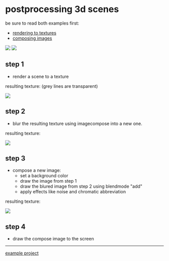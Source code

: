 
# postprocessing 3d scenes

be sure to read both examples first:
- [rendering to textures](/doc/example_r2t)
- [composing images](/doc/example_imgcomp)

![](/imgdoc/example_postproc.jpg)
![](/imgdoc/example_postproc2.png)

## step 1

- render a scene to a texture

resulting texture: (grey lines are transparent)

![](/imgdoc/example_postproc3.jpg)

## step 2

- blur the resulting texture using imagecompose into a new one.

resulting texture:

![](/imgdoc/example_postproc4.jpg)

## step 3

- compose a new image:
    - set a background color
    - draw the image from step 1
    - draw the blured image from step 2 using blendmode "add"
    - apply effects like noise and chromatic abbreviation


resulting texture:

![](/imgdoc/example_postproc.jpg)

## step 4

- draw the compose image to the screen


----

[example project](/ui/#/project/5645f59a9a013fa25927562a)
